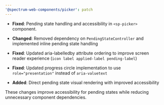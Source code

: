 ```yaml
---
'@spectrum-web-components/picker': patch
---
```


- **Fixed**: Pending state handling and accessibility in `<sp-picker>` component.

- **Changed**: Removed dependency on `PendingStateController` and implemented inline pending state handling
- **Fixed**: Updated aria-labelledby attribute ordering to improve screen reader experience (`icon label applied-label pending-label`)
- **Fixed**: Updated progress circle implementation to use `role="presentation"` instead of `aria-valuetext`
- **Added**: Direct pending state visual rendering with improved accessibility

These changes improve accessibility for pending states while reducing unnecessary component dependencies.
